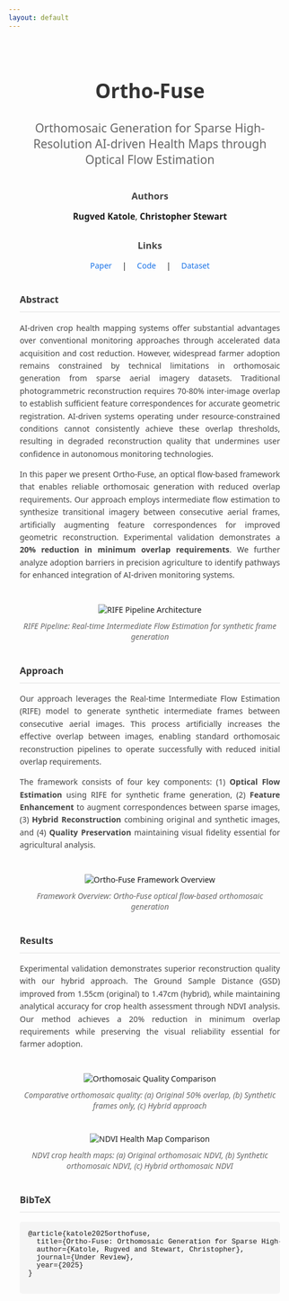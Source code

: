 ```yaml
---
layout: default
---
```


<div style="max-width: 900px; margin: 0 auto; padding: 20px; font-family: 'Segoe UI', Tahoma, Geneva, Verdana, sans-serif;">

<div style="text-align: center; margin-bottom: 40px;">
  <h1 style="font-size: 2.5em; color: #333; margin-bottom: 10px;">Ortho-Fuse</h1>
  <h2 style="font-size: 1.5em; color: #666; font-weight: normal; margin-bottom: 20px;">Orthomosaic Generation for Sparse High-Resolution AI-driven Health Maps through Optical Flow Estimation</h2>
</div>

<div style="text-align: center; margin: 30px 0;">
  <h3 style="color: #444; margin-bottom: 15px;">Authors</h3>
  <p style="font-size: 1.1em; margin-bottom: 20px;">
    <strong>Rugved Katole</strong>, <strong>Christopher Stewart</strong>
  </p>
</div>

<div style="text-align: center; margin: 30px 0;">
  <h3 style="color: #444; margin-bottom: 15px;">Links</h3>
  <p>
    <a href="https://arxiv.org/abs/your-paper-id" style="color: #1a73e8; text-decoration: none; margin: 0 15px;">Paper</a> |
    <a href="https://github.com/RugvedKatole/OrthoFUSE" style="color: #1a73e8; text-decoration: none; margin: 0 15px;">Code</a> |
    <a href="https://buckeyemailosu-my.sharepoint.com/:f:/g/personal/katole_2_buckeyemail_osu_edu/EonUMUu3SOFLpjpt5AT_Pr4B_gudtwljpe_ZfELGDdQuIw?e=Z5Wi9x" style="color: #1a73e8; text-decoration: none; margin: 0 15px;">Dataset</a>
  </p>
</div>



<div style="margin: 40px 0;">
  <h3 style="color: #333; border-bottom: 2px solid #eee; padding-bottom: 10px;">Abstract</h3>
  <p style="text-align: justify; line-height: 1.6; color: #444;">
    AI-driven crop health mapping systems offer substantial advantages over conventional monitoring approaches through accelerated data acquisition and cost reduction. However, widespread farmer adoption remains constrained by technical limitations in orthomosaic generation from sparse aerial imagery datasets. Traditional photogrammetric reconstruction requires 70-80% inter-image overlap to establish sufficient feature correspondences for accurate geometric registration. AI-driven systems operating under resource-constrained conditions cannot consistently achieve these overlap thresholds, resulting in degraded reconstruction quality that undermines user confidence in autonomous monitoring technologies.
  </p>
  <p style="text-align: justify; line-height: 1.6; color: #444;">
    In this paper we present Ortho-Fuse, an optical flow-based framework that enables reliable orthomosaic generation with reduced overlap requirements. Our approach employs intermediate flow estimation to synthesize transitional imagery between consecutive aerial frames, artificially augmenting feature correspondences for improved geometric reconstruction. Experimental validation demonstrates a <strong>20% reduction in minimum overlap requirements</strong>. We further analyze adoption barriers in precision agriculture to identify pathways for enhanced integration of AI-driven monitoring systems.
  </p>
</div>

<div style="text-align: center; margin: 40px 0;">
  <img src="{{ site.baseurl }}/assets/images/RIFE_PIPELINE.drawio.png" alt="RIFE Pipeline Architecture" style="max-width: 100%; height: auto;">
  <p style="font-style: italic; color: #666; margin-top: 10px;">RIFE Pipeline: Real-time Intermediate Flow Estimation for synthetic frame generation</p>
</div>

<div style="margin: 40px 0;">
  <h3 style="color: #333; border-bottom: 2px solid #eee; padding-bottom: 10px;">Approach</h3>
  <p style="text-align: justify; line-height: 1.6; color: #444;">
    Our approach leverages the Real-time Intermediate Flow Estimation (RIFE) model to generate synthetic intermediate frames between consecutive aerial images. This process artificially increases the effective overlap between images, enabling standard orthomosaic reconstruction pipelines to operate successfully with reduced initial overlap requirements.
  </p>
  <p style="text-align: justify; line-height: 1.6; color: #444;">
    The framework consists of four key components: (1) <strong>Optical Flow Estimation</strong> using RIFE for synthetic frame generation, (2) <strong>Feature Enhancement</strong> to augment correspondences between sparse images, (3) <strong>Hybrid Reconstruction</strong> combining original and synthetic images, and (4) <strong>Quality Preservation</strong> maintaining visual fidelity essential for agricultural analysis.
  </p>
</div>

<div style="text-align: center; margin: 40px 0;">
  <img src="{{ site.baseurl }}/assets/images/Generative_Ortho_Overview.png" alt="Ortho-Fuse Framework Overview" style="max-width: 100%; height: auto;">
  <p style="font-style: italic; color: #666; margin-top: 10px;">Framework Overview: Ortho-Fuse optical flow-based orthomosaic generation</p>
</div>



<div style="margin: 40px 0;">
  <h3 style="color: #333; border-bottom: 2px solid #eee; padding-bottom: 10px;">Results</h3>
  <p style="text-align: justify; line-height: 1.6; color: #444;">
    Experimental validation demonstrates superior reconstruction quality with our hybrid approach. The Ground Sample Distance (GSD) improved from 1.55cm (original) to 1.47cm (hybrid), while maintaining analytical accuracy for crop health assessment through NDVI analysis. Our method achieves a 20% reduction in minimum overlap requirements while preserving the visual reliability essential for farmer adoption.
  </p>
</div>


<div style="text-align: center; margin: 40px 0;">
  <img src="{{ site.baseurl }}/assets/images/orthomosaic_comparison.png" alt="Orthomosaic Quality Comparison" style="max-width: 100%; height: auto;">
  <p style="font-style: italic; color: #666; margin-top: 10px;">Comparative orthomosaic quality: (a) Original 50% overlap, (b) Synthetic frames only, (c) Hybrid approach</p>
</div>

<div style="text-align: center; margin: 40px 0;">
  <img src="{{ site.baseurl }}/assets/images/Health_map_comparison.png" alt="NDVI Health Map Comparison" style="max-width: 100%; height: auto;">
  <p style="font-style: italic; color: #666; margin-top: 10px;">NDVI crop health maps: (a) Original orthomosaic NDVI, (b) Synthetic orthomosaic NDVI, (c) Hybrid orthomosaic NDVI</p>
</div>

<div style="margin: 40px 0;">
  <h3 style="color: #333; border-bottom: 2px solid #eee; padding-bottom: 10px;">BibTeX</h3>
  <pre style="background-color: #f5f5f5; padding: 15px; border-radius: 5px; overflow-x: auto; font-family: 'Courier New', monospace; font-size: 0.9em;">
@article{katole2025orthofuse,
  title={Ortho-Fuse: Orthomosaic Generation for Sparse High-Resolution AI-driven Health Maps through Optical Flow Estimation},
  author={Katole, Rugved and Stewart, Christopher},
  journal={Under Review},
  year={2025}
}
  </pre>
</div>

</div>